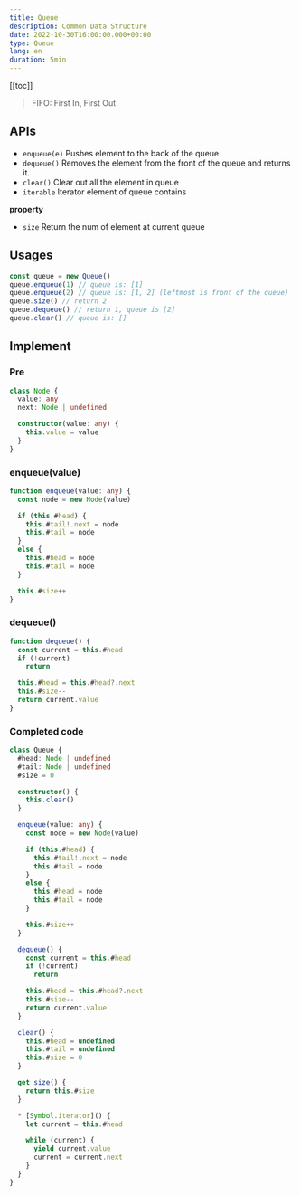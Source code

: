 ```yaml
---
title: Queue
description: Common Data Structure
date: 2022-10-30T16:00:00.000+00:00
type: Queue
lang: en
duration: 5min
---
```


[[toc]]

> FIFO: First In, First Out

## APIs

* `enqueue(e)` Pushes element to the back of the queue
* `dequeue()` Removes the element from the front of the queue and returns it.
* `clear()` Clear out all the element in queue
* `iterable` Iterator element of queue contains

**property**

* `size` Return the num of element at current queue

## Usages

```ts
const queue = new Queue()
queue.enqueue(1) // queue is: [1]
queue.enqueue(2) // queue is: [1, 2] (leftmost is front of the queue)
queue.size() // return 2
queue.dequeue() // return 1, queue is [2]
queue.clear() // queue is: []
```

## Implement

### Pre

```ts
class Node {
  value: any
  next: Node | undefined

  constructor(value: any) {
    this.value = value
  }
}
```

### enqueue(value)

```ts
function enqueue(value: any) {
  const node = new Node(value)

  if (this.#head) {
    this.#tail!.next = node
    this.#tail = node
  }
  else {
    this.#head = node
    this.#tail = node
  }

  this.#size++
}
```

### dequeue()

```ts
function dequeue() {
  const current = this.#head
  if (!current)
    return

  this.#head = this.#head?.next
  this.#size--
  return current.value
}
```

### Completed code

```ts
class Queue {
  #head: Node | undefined
  #tail: Node | undefined
  #size = 0

  constructor() {
    this.clear()
  }

  enqueue(value: any) {
    const node = new Node(value)

    if (this.#head) {
      this.#tail!.next = node
      this.#tail = node
    }
    else {
      this.#head = node
      this.#tail = node
    }

    this.#size++
  }

  dequeue() {
    const current = this.#head
    if (!current)
      return

    this.#head = this.#head?.next
    this.#size--
    return current.value
  }

  clear() {
    this.#head = undefined
    this.#tail = undefined
    this.#size = 0
  }

  get size() {
    return this.#size
  }

  * [Symbol.iterator]() {
    let current = this.#head

    while (current) {
      yield current.value
      current = current.next
    }
  }
}
```
